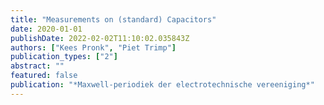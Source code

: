 ```yaml
---
title: "Measurements on (standard) Capacitors"
date: 2020-01-01
publishDate: 2022-02-02T11:10:02.035843Z
authors: ["Kees Pronk", "Piet Trimp"]
publication_types: ["2"]
abstract: ""
featured: false
publication: "*Maxwell-periodiek der electrotechnische vereeniging*"
---
```


